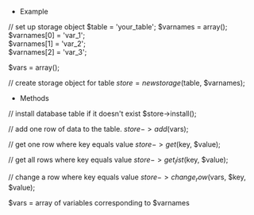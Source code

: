 * Example

// set up storage object
$table = 'your_table';
$varnames = array();
$varnames[0] = 'var_1';      
$varnames[1] = 'var_2';      
$varnames[2] = 'var_3';      

$vars = array();

// create storage object for table
$store = new storage($table, $varnames);


* Methods

// install database table if it doesn't exist
$store->install();

// add one row of data to the table.
$store->add($vars);

// get one row where key equals value
$store->get($key, $value);

// get all rows where key equals value
$store->get_list($key, $value);

// change a row where key equals value
$store->change_row($vars, $key, $value);

$vars = array of variables corresponding to $varnames
